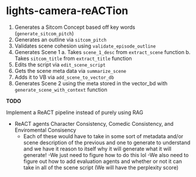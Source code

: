 # lights-camera-reACTion

1. Generates a Sitcom Concept based off key words (`generate_sitcom_pitch`)
2. Generates an outline via `sitcom_pitch`
3. Validates scene cohesion using `validate_episode_outline`
4. Generates Scene 1
   a. Takes `scene_1_desc` from `extract_scene` function
   b. Takes `sitcom_title` from `extract_title` function
5. Edits the script via `edit_scene_script`
6. Gets the scene meta data via `summarize_scene`
7. Adds it to VB via `add_scene_to_vector_db`
8. Generates Scene 2 using the meta stored in the vector_bd with `generate_scene_with_context` function

**TODO**

Implement a ReACT pipeline instead of purely using RAG 
  - ReACT agents Character Consistency, Comedic Consistency, and Enviromental Consisency
    - Each of these would have to take in some sort of metadata and/or scene description of the previous and one to generate to understand and we have it reason to itself why it will generate what it will generate!
-We just need to figure how to do this lol
-We also need to figure out how to add evaluation agents and whether or not it can take in all of the scene script (We will have the perplexity score)
